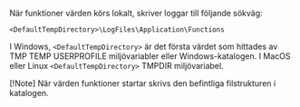 När funktioner värden körs lokalt, skriver loggar till följande sökväg:

```
<DefaultTempDirectory>\LogFiles\Application\Functions
```

I Windows, `<DefaultTempDirectory>` är det första värdet som hittades av TMP TEMP USERPROFILE miljövariabler eller Windows-katalogen.
I MacOS eller Linux `<DefaultTempDirectory>` TMPDIR miljövariabel.

[!Note]
När värden funktioner startar skrivs den befintliga filstrukturen i katalogen.